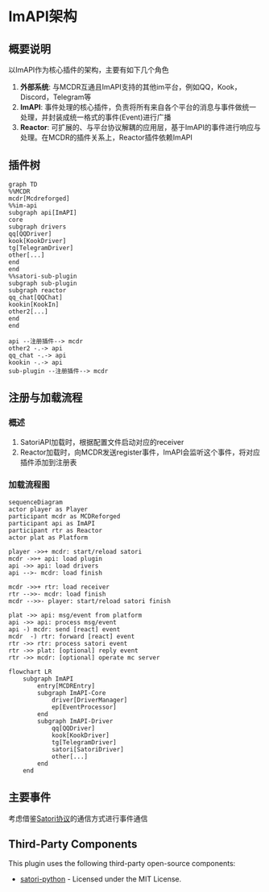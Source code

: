 # ImAPI架构

## 概要说明

以ImAPI作为核心插件的架构，主要有如下几个角色

1. **外部系统**: 与MCDR互通且ImAPI支持的其他im平台，例如QQ，Kook，Discord，Telegram等
2. **ImAPI**: 事件处理的核心插件，负责将所有来自各个平台的消息与事件做统一处理，并封装成统一格式的事件(Event)进行广播
3. **Reactor**: 可扩展的、与平台协议解耦的应用层，基于ImAPI的事件进行响应与处理。在MCDR的插件关系上，Reactor插件依赖ImAPI


## 插件树

```mermaid
graph TD
%%MCDR
mcdr[Mcdreforged]
%%im-api
subgraph api[ImAPI]
core
subgraph drivers
qq[QQDriver]
kook[KookDriver]
tg[TelegramDriver]
other[...]
end
end
%%satori-sub-plugin
subgraph sub-plugin
subgraph reactor
qq_chat[QQChat]
kookin[KookIn]
other2[...]
end
end

api --注册插件--> mcdr
other2 -.-> api
qq_chat -.-> api
kookin -.-> api
sub-plugin --注册插件--> mcdr
```

## 注册与加载流程

### 概述

1. SatoriAPI加载时，根据配置文件启动对应的receiver
2. Reactor加载时，向MCDR发送register事件，ImAPI会监听这个事件，将对应插件添加到注册表

### 加载流程图

```mermaid
sequenceDiagram
actor player as Player
participant mcdr as MCDReforged
participant api as ImAPI
participant rtr as Reactor
actor plat as Platform

player ->>+ mcdr: start/reload satori
mcdr ->>+ api: load plugin
api ->> api: load drivers
api -->- mcdr: load finish

mcdr ->>+ rtr: load receiver
rtr -->>- mcdr: load finish
mcdr -->>- player: start/reload satori finish

plat ->> api: msg/event from platform
api ->> api: process msg/event
api -) mcdr: send [react] event
mcdr  -) rtr: forward [react] event
rtr ->> rtr: process satori event
rtr ->> plat: [optional] reply event
rtr ->> mcdr: [optional] operate mc server
```

```mermaid
flowchart LR
    subgraph ImAPI
        entry[MCDREntry]
        subgraph ImAPI-Core
            driver[DriverManager]
            ep[EventProcessor]
        end
        subgraph ImAPI-Driver
            qq[QQDriver]
            kook[KookDriver]
            tg[TelegramDriver]
            satori[SatoriDriver]
            other[...]
        end
    end
```

## 主要事件
考虑借鉴[Satori协议](https://satori.js.org)的通信方式进行事件通信


## Third-Party Components

This plugin uses the following third-party open-source components:

- [satori-python](https://github.com/RF-Tar-Railt/satori-python) - Licensed under the MIT License.